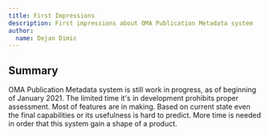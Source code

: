 ```yaml
---
title: First Impressions
description: First impressions about OMA Publication Metadata system
author: 
  name: Dejan Dimic
---
```

## Summary

OMA Publication Metadata system is still work in progress, as of beginning of
January 2021.  The limited time it's in development prohibits proper assessment.
Most of features are in making. Based on current state even the final 
capabilities or its usefulness is hard to predict. More time is needed in
order that this system gain a shape of a product.
